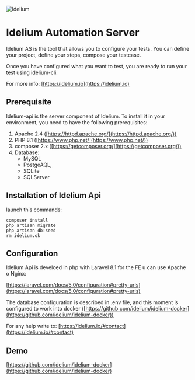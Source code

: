 ![Idelium](https://idelium.io/assets/images/idelium.png)

# Idelium Automation Server

Idelium AS is the tool that allows you to configure your tests. You can define your project, define your steps, compose your testcase.

Once you have configured what you want to test, you are ready to run your test using idelium-cli.

For more info: [https://idelium.io](https://idelium.io)

## Prerequisite

Idelium-api is the server component of Idelium. To install it in your environment, you need to have the following prerequisites:

1. Apache 2.4 ([https://httpd.apache.org/](https://httpd.apache.org/))
2. PHP 8.1 ([https://www.php.net/](https://www.php.net/))
3. composer 2.x ([https://getcomposer.org/](https://getcomposer.org/))
4. Database: 
	*  	MySQL
	*   PostgeAQL,
	*   SQLite
	*   SQLServer 

## Installation of Idelium Api

launch this commands:

    composer install
    php artisan migrate
    php artisan db:seed
    rm idelium.ok

## Configuration

Idelium Api is develoed in php with Laravel 8.1 for the FE u can use Apache o Nginx:

[https://laravel.com/docs/5.0/configuration#pretty-urls](https://laravel.com/docs/5.0/configuration#pretty-urls)

The database configuration is described in .env file, and this moment is configured to work into docker ([https://github.com/idelium/idelium-docker](https://github.com/idelium/idelium-docker))


For any help write to: [https://idelium.io/#contact](https://idelium.io/#contact)

## Demo

[https://github.com/idelium/idelium-docker](https://github.com/idelium/idelium-docker)